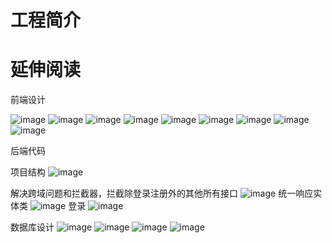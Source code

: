 # 工程简介

# 延伸阅读

前端设计

![image](https://user-images.githubusercontent.com/95206359/233758590-ad78b062-fd9a-42ed-84cf-7a619dde233e.png)
![image](https://user-images.githubusercontent.com/95206359/233758593-8b7c141c-ed24-4c42-820f-d88983cfaa93.png)
![image](https://user-images.githubusercontent.com/95206359/233758594-c5b42597-7a8f-4cfa-b991-0872bfac1018.png)
![image](https://user-images.githubusercontent.com/95206359/233758595-f0aa8da6-88c3-4f98-ac6c-badd2e499e31.png)
![image](https://user-images.githubusercontent.com/95206359/233758596-49d881f0-88c6-4c88-9f24-aba69206d16a.png)
![image](https://user-images.githubusercontent.com/95206359/233758599-e7f24c05-db10-4f93-96b5-c0617fb13c50.png)
![image](https://user-images.githubusercontent.com/95206359/233758606-1bfca9fe-d39c-4224-bc3b-0efc3d2395cd.png)
![image](https://user-images.githubusercontent.com/95206359/233758608-6bb93fe9-3e77-4fd1-a258-889f1c554272.png)
![image](https://user-images.githubusercontent.com/95206359/233758613-6f89af9c-d88b-419c-a33f-7579df45dbeb.png)



后端代码

项目结构
![image](https://user-images.githubusercontent.com/95206359/233758645-baa58124-6589-44e4-807e-68564fc22669.png)


解决跨域问题和拦截器，拦截除登录注册外的其他所有接口
![image](https://user-images.githubusercontent.com/95206359/233758665-16f1e81f-4856-4eca-a54b-7eb0bdcdc45f.png)
统一响应实体类
![image](https://user-images.githubusercontent.com/95206359/233758690-e6821d4a-9230-470a-992e-97ee10b666d8.png)
登录
![image](https://user-images.githubusercontent.com/95206359/233758692-ba30cde6-dc7b-4761-aaaa-4e9b3440be9f.png)

数据库设计
![image](https://user-images.githubusercontent.com/95206359/233758786-f11d0160-bf6c-49b6-8565-156fb5ef15f7.png)
![image](https://user-images.githubusercontent.com/95206359/233758792-10ba6819-3ae2-4684-9023-a1d3285aa180.png)
![image](https://user-images.githubusercontent.com/95206359/233758798-fc1ed136-d787-4a04-a795-038fdced7d6b.png)
![image](https://user-images.githubusercontent.com/95206359/233758806-91211760-3f47-42b9-81d6-2580bc3976e8.png)

